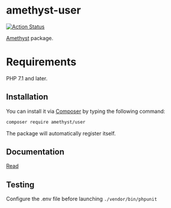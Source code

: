 # amethyst-user

[![Action Status](https://github.com/amethyst-php/user/workflows/Test/badge.svg)](https://github.com/amethyst-php/user/actions)

[Amethyst](https://github.com/amethyst-php/amethyst) package.

# Requirements

PHP 7.1 and later.

## Installation

You can install it via [Composer](https://getcomposer.org/) by typing the following command:

```bash
composer require amethyst/user
```

The package will automatically register itself.

## Documentation

[Read](docs/index.md)

## Testing

Configure the .env file before launching `./vendor/bin/phpunit`
